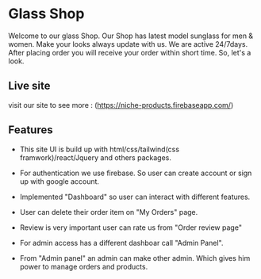 # Glass Shop

Welcome to our glass Shop.
Our Shop has latest model sunglass for men & women. Make your looks always update with us.
We are active 24/7days. After placing order you will receive your order within short time.
So, let's a look.

## Live site

visit our site to see more : (https://niche-products.firebaseapp.com/)

## Features

- This site UI is build up with html/css/tailwind(css framwork)/react/Jquery and others packages.

- For authentication we use firebase. So user can create account or sign up with google account.

- Implemented "Dashboard" so user can interact with different features.

- User can delete their order item on "My Orders" page.

- Review is very important user can rate us from "Order review page"

- For admin access has a different dashboar call "Admin Panel".

- From "Admin panel" an admin can make other admin. Which gives him power to manage orders and products.
